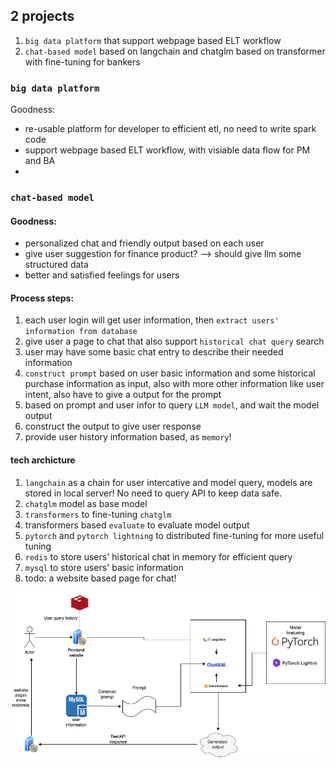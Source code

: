 ## 2 projects

1. `big data platform` that support webpage based ELT workflow
2. `chat-based model` based on langchain and chatglm based on transformer with fine-tuning for bankers


### `big data platform`

Goodness:
- re-usable platform for developer to efficient etl, no need to write spark code
- support webpage based ELT workflow, with visiable data flow for PM and BA
- 


### `chat-based model`

#### Goodness:
- personalized chat and friendly output based on each user
- give user suggestion for finance product? --> should give llm some structured data
- better and satisfied feelings for users

#### Process steps:

1. each user login will get user information, then `extract users' information from database`
2. give user a page to chat that also support `historical chat query` search
3. user may have some basic chat entry to describe their needed information
4. `construct prompt` based on user basic information and some historical purchase information as input, also with more other information like user intent, also have to give a output for the prompt
5. based on prompt and user infor to query `LLM model`, and wait the model output
6. construct the output to give user response
7. provide user history information based, as `memory`!

#### tech archicture
1. `langchain` as a chain for user intercative and model query, models are stored in local server! No need to query API to keep data safe.
2. `chatglm` model as base model
3. `transformers` to fine-tuning `chatglm`
4. transformers based `evaluate` to evaluate model output
5. `pytorch` and `pytorch lightning` to distributed fine-tuning for more useful tuning
6. `redis` to store users' historical chat in memory for efficient query
7. `mysql` to store users' basic information
8. todo: a website based page for chat!


![architecture](./materials/chatbot.png)